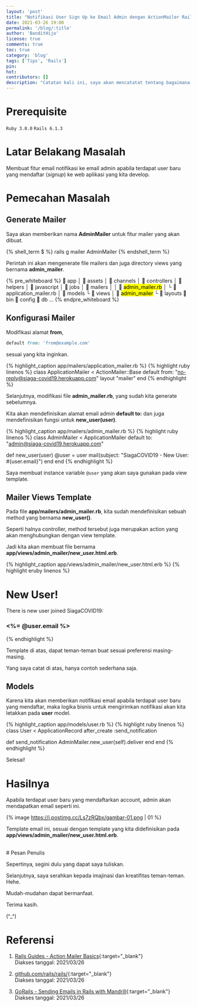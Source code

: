```yaml
---
layout: 'post'
title: "Notifikasi User Sign Up ke Email Admin dengan ActionMailer Rails"
date: 2021-03-26 19:00
permalink: '/blog/:title'
author: 'BanditHijo'
license: true
comments: true
toc: true
category: 'blog'
tags: ['Tips', 'Rails']
pin:
hot:
contributors: []
description: "Catatan kali ini, saya akan mencatatat tentang bagaimana membuat email notifikasi yang dikirimakan ke email admin, apabila terdapat user yang baru mendaftar (signup) ke web aplikasi yang kita develop. Kita dapat menggunakan Rails ActionMailer untuk fitur ini."
---
```


# Prerequisite

`Ruby 3.0.0` `Rails 6.1.3`

# Latar Belakang Masalah

Membuat fitur email notifikasi ke email admin apabila terdapat user baru yang mendaftar (*signup*) ke web aplikasi yang kita develop.

# Pemecahan Masalah

## Generate Mailer

Saya akan memberikan nama **AdminMailer** untuk fitur mailer yang akan dibuat.

{% shell_term $ %}
rails g mailer AdminMailer
{% endshell_term %}

Perintah ini akan mengenerate file mailers dan juga directory views yang bernama **admin_mailer**.

{% pre_whiteboard %}
 app
│  assets
│  channels
│  controllers
│  helpers
│  javascript
│  jobs
│  mailers
│ │  <mark>admin_mailer.rb</mark>
│ └  application_mailer.rb
│  models
└  views
  │  <mark>admin_mailer</mark>
  └  layouts
 bin
 config
 db
...
{% endpre_whiteboard %}

## Konfigurasi Mailer

Modifikasi alamat **from**,

```ruby
default from: 'from@example.com'
```

sesuai yang kita inginkan.

{% highlight_caption app/mailers/application_mailer.rb %}
{% highlight ruby linenos %}
class ApplicationMailer < ActionMailer::Base
  default from: "no-reply@siaga-covid19.herokuapp.com"
  layout "mailer"
end
{% endhighlight %}

Selanjutnya, modifikasi file **admin_mailer.rb**, yang sudah kita generate sebelumnya.

Kita akan mendefinisikan alamat email admin **default to:** dan juga mendefinisikan fungsi untuk **new_user(user)**.

{% highlight_caption app/mailers/admin_mailer.rb %}
{% highlight ruby linenos %}
class AdminMailer < ApplicationMailer
  default to: "admin@siaga-covid19.herokuapp.com"

  def new_user(user)
    @user = user
    mail(subject: "SiagaCOVID19 - New User: #{user.email}")
  end
end
{% endhighlight %}

Saya membuat instance variable `@user` yang akan saya gunakan pada view template.

## Mailer Views Template

Pada file **app/mailers/admin_mailer.rb**, kita sudah mendefinisikan sebuah method yang bernama **new_user()**.

Seperti halnya controller, method tersebut juga merupakan action yang akan menghubungkan dengan view template.

Jadi kita akan membuat file bernama **app/views/admin_mailer/new_user.html.erb**.

{% highlight_caption app/views/admin_mailer/new_user.html.erb %}
{% highlight eruby linenos %}
<h1>New User!</h1>
<p>There is new user joined SiagaCOVID19:</p>
<h3><%= @user.email %></h3>
{% endhighlight %}

Template di atas, dapat teman-teman buat sesuai preferensi masing-masing.

Yang saya catat di atas, hanya contoh sederhana saja.

## Models

Karena kita akan memberikan notifikasi email apabila terdapat user baru yang mendaftar, maka logika bisnis untuk mengirimkan notifikasi akan kita letakkan pada **user** model.

{% highlight_caption app/models/user.rb %}
{% highlight ruby linenos %}
class User < ApplicationRecord
  after_create :send_notification

  def send_notification
    AdminMailer.new_user(self).deliver
  end
end
{% endhighlight %}

Selesai!

# Hasilnya

Apabila terdapat user baru yang mendaftarkan account, admin akan mendapatkan email seperti ini.

{% image https://i.postimg.cc/Ls7zRQbx/gambar-01.png | 01 %}

Template email ini, sesuai dengan template yang kita didefinisikan pada **app/views/admin_mailer/new_user.html.erb**.






<br>
# Pesan Penulis

Sepertinya, segini dulu yang dapat saya tuliskan.

Selanjutnya, saya serahkan kepada imajinasi dan kreatifitas teman-teman. Hehe.

Mudah-mudahan dapat bermanfaat.

Terima kasih.

(^_^)




# Referensi

1. [Rails Guides - Action Mailer Basics](https://guides.rubyonrails.org/action_mailer_basics.html){:target="_blank"}
<br>Diakses tanggal: 2021/03/26

2. [github.com/rails/rails/](https://github.com/rails/rails/){:target="_blank"}
<br>Diakses tanggal: 2021/03/26

3. [GoRails - Sending Emails in Rails with Mandrill](https://youtu.be/LcO5BuyFFAk){:target="_blank"}
<br>Diakses tanggal: 2021/03/26
